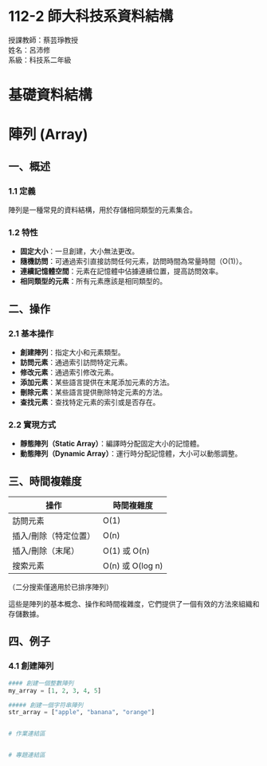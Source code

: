 # 112-2 師大科技系資料結構 
授課教師：蔡芸琤教授  
姓名：呂沛修  
系級：科技系二年級

# 基礎資料結構

# 陣列 (Array)

## 一、概述

### 1.1 定義
陣列是一種常見的資料結構，用於存儲相同類型的元素集合。

### 1.2 特性
- **固定大小**：一旦創建，大小無法更改。
- **隨機訪問**：可通過索引直接訪問任何元素，訪問時間為常量時間（O(1)）。
- **連續記憶體空間**：元素在記憶體中佔據連續位置，提高訪問效率。
- **相同類型的元素**：所有元素應該是相同類型的。

## 二、操作

### 2.1 基本操作
- **創建陣列**：指定大小和元素類型。
- **訪問元素**：通過索引訪問特定元素。
- **修改元素**：通過索引修改元素。
- **添加元素**：某些語言提供在末尾添加元素的方法。
- **刪除元素**：某些語言提供刪除特定元素的方法。
- **查找元素**：查找特定元素的索引或是否存在。

### 2.2 實現方式
- **靜態陣列（Static Array）**：編譯時分配固定大小的記憶體。
- **動態陣列（Dynamic Array）**：運行時分配記憶體，大小可以動態調整。

## 三、時間複雜度

| 操作           | 時間複雜度     |
|----------------|--------------|
| 訪問元素       | O(1)         |
| 插入/刪除（特定位置）| O(n)      |
| 插入/刪除（末尾）     | O(1) 或 O(n)|
| 搜索元素       | O(n) 或 O(log n) |

（二分搜索僅適用於已排序陣列）

這些是陣列的基本概念、操作和時間複雜度，它們提供了一個有效的方法來組織和存儲數據。  

## 四、例子  

### 4.1 創建陣列
```python
#### 創建一個整數陣列
my_array = [1, 2, 3, 4, 5]

##### 創建一個字符串陣列
str_array = ["apple", "banana", "orange"]


# 作業連結區


# 專題連結區   


